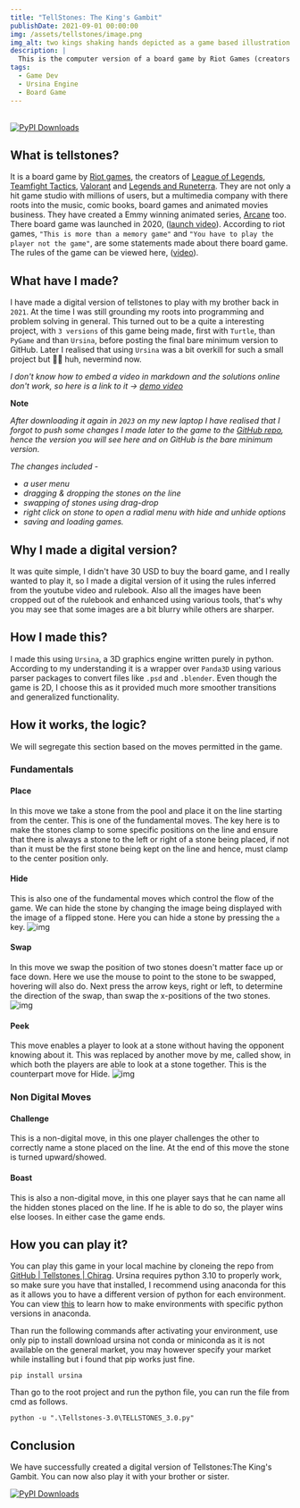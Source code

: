 ```yaml
---
title: "TellStones: The King's Gambit"
publishDate: 2021-09-01 00:00:00
img: /assets/tellstones/image.png
img_alt: two kings shaking hands depicted as a game based illustration
description: |
  This is the computer version of a board game by Riot Games (creators of League of Legends and Valorant)
tags:
  - Game Dev
  - Ursina Engine
  - Board Game
---
```

<br>[![PyPI Downloads](https://img.shields.io/badge/repository_link-brightgreen?style=for-the-badge)](https://github.com/DuanBoomer/Tellstones-3.0)

## What is tellstones?
It is a board game by [Riot games](https://www.riotgames.com/en), the creators of 
[League of Legends](https://www.leagueoflegends.com/en-us/?utm_source=riotbar&utm_medium=card1%2Bwww.tellstones.com&utm_campaign=lol&utm_content=lol_key01), 
[Teamfight Tactics](https://teamfighttactics.leagueoflegends.com/en-us/?utm_source=riotbar&utm_medium=card3%2Bwww.tellstones.com&utm_campaign=tft_set4&utm_content=blue_pengu01), 
[Valorant](https://playvalorant.com/en-us/?utm_source=riotbar&utm_medium=card4%2Bwww.tellstones.com&utm_campaign=val&utm_content=val_jett01) and 
[Legends and Runeterra](https://playruneterra.com/en-us/?referrer=singular_click_id%3D61b25be9-518f-420c-9b71-7be141c8b8e5&utm_campaign=lor_set5a&utm_content=teemo_key01&utm_medium=game6+www.tellstones.com&utm_source=riotbar). 
They are not only a hit game studio with millions of users, but a multimedia company with there roots into the music, comic books, board games and animated movies business. They have created a Emmy winning animated series, [Arcane](https://arcane.com/en-us/?utm_medium=card1%2Bwww.riotgames.com&utm_source=riotbar) too.
There board game was launched in 2020, ([launch video](https://www.youtube.com/watch?v=ah8nW2pyOvk&t=1s&ab_channel=LeagueofLegends)). According to riot games, `"This is more than a memory game"` and `"You have to play the player not the game"`, are some statements made about there board game. The rules of the game can be viewed here, ([video](https://www.youtube.com/watch?v=p0lol1-Xt3Q&ab_channel=LeagueofLegends)).
## What have I made?
I have made a digital version of tellstones to play with my brother back in `2021`. At the time I was still grounding my roots into programming and problem solving in general. This turned out to be a quite a interesting project, with `3 versions` of this game being made, first with `Turtle`, than `PyGame` and than `Ursina`, before posting the final bare minimum version to GitHub. Later I realised that using `Ursina` was a bit overkill for such a small project but 🤷‍♂️ huh, nevermind now.

_I don't know how to embed a video in markdown and the solutions online don't work, so here is a link to it -> [demo video](/assets/tellstones/gameplay-tellstones.mp4)_

**Note**

_After downloading it again in `2023` on my new laptop I have realised that I forgot to push some changes I made later to the game to the [GitHub repo](https://github.com/DuanBoomer/Tellstones-3.0), hence the version you will see here and on GitHub is the bare minimum version._

_The changes included -_
- _a user menu_
- _dragging & dropping the stones on the line_
- _swapping of stones using drag-drop_
- _right click on stone to open a radial menu with hide and unhide options_
- _saving and loading games._

## Why I made a digital version?
It was quite simple, I didn't have 30 USD to buy the board game, and I really wanted to play it, so I made a digital version of it using the rules inferred from the youtube video and rulebook. Also all the images have been cropped out of the rulebook and enhanced using various tools, that's why you may see that some images are a bit blurry while others are sharper.

## How I made this?
I made this using `Ursina`, a 3D graphics engine written purely in python. According to my understanding it is a wrapper over `Panda3D` using various parser packages to convert files like `.psd` and `.blender`. Even though the game is 2D, I choose this as it provided much more smoother transitions and generalized functionality.

## How it works, the logic?
We will segregate this section based on the moves permitted in the game.
### Fundamentals
#### Place
In this move we take a stone from the pool and place it on the line starting from the center. This is one of the fundamental moves. The key here is to make the stones clamp to some specific positions on the line and ensure that there is always a stone to the left or right of a stone being placed, if not than it must be the first stone being kept on the line and hence, must clamp to the center position only.

#### Hide
This is also one of the fundamental moves which control the flow of the game. We can hide the stone by changing the image being displayed with the image of a flipped stone. Here you can hide a stone by pressing the `a` key.
![img](/assets/tellstones/image5.png)

#### Swap
In this move we swap the position of two stones doesn't matter face up or face down. Here we use the mouse to point to the stone to be swapped, hovering will also do. Next press the arrow keys, right or left, to determine the direction of the swap, than swap the x-positions of the two stones.
![img](/assets/tellstones/image3.png)

#### Peek
This move enables a player to look at a stone without having the opponent knowing about it. This was replaced by another move by me, called show, in which both the players are able to look at a stone together. This is the counterpart move for Hide.
![img](/assets/tellstones/image6.png)

### Non Digital Moves
#### Challenge
This is a non-digital move, in this one player challenges the other to correctly name a stone placed on the line. At the end of this move the stone is turned upward/showed.
#### Boast
This is also a non-digital move, in this one player says that he can name all the hidden stones placed on the line. If he is able to do so, the player wins else looses. In either case the game ends.
## How you can play it?
You can play this game in your local machine by cloneing the repo from [GitHub | Tellstones | Chirag](https://github.com/DuanBoomer/Tellstones-3.0). Ursina requires python 3.10 to properly work, so make sure you have that installed, I recommend using anaconda for this as it allows you to have a different version of python for each environment. You can view [this](https://conda.io/projects/conda/en/latest/user-guide/tasks/manage-environments.html#creating-an-environment-with-commands) to learn how to make environments with specific python versions in anaconda.


Than run the following commands after activating your environment, use only pip to install download ursina not conda or miniconda as it is not available on the general market, you may however specify your market while installing but i found that pip works just fine.
```
pip install ursina 
```

Than go to the root project and run the python file, you can run the file from cmd as follows. 
```
python -u ".\Tellstones-3.0\TELLSTONES_3.0.py"
```
## Conclusion
We have successfully created a digital version of Tellstones:The King's Gambit. You can now also play it with your brother or sister.

[![PyPI Downloads](https://img.shields.io/badge/Made%20with%20%F0%9F%92%96%20by-Chirag-brightgreen?style=for-the-badge&logo=appveyor)](https://github.com/DuanBoomer)